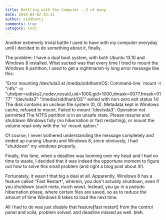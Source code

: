 ```yaml
---
title: Battling with the Computer - 2 of many
date: 2014-04-02 03:11
author: siddhantj
comments: true
category: tech
---
```

Another extremely trivial battle I used to have with my computer everyday until I decided to do something about it, finally.

The problem: I have a dual boot system, with both Ubuntu 13.10 and Windows 8 installed. What sucked was that every time I tried to mount the Windows 8 partition, I used to get a nightmarish-ly long error message like this:

"Error mounting /dev/sda3 at /media/siddhant/OS: Command-line `mount -t "ntfs" -o "uhelper=udisks2,nodev,nosuid,uid=1000,gid=1000,dmask=0077,fmask=0177" "/dev/sda3" "/media/siddhant/OS"' exited with non-zero exit status 14: The disk contains an unclean file system (0, 0).
Metadata kept in Windows cache, refused to mount.
Failed to mount '/dev/sda3': Operation not permitted
The NTFS partition is in an unsafe state. Please resume and shutdown
Windows fully (no hibernation or fast restarting), or mount the volume
read-only with the 'ro' mount option."

Of course, I never bothered understanding the message completely and ended up cursing Ubuntu and Windows 8, since obviously, I had "shutdown" my windows properly.

Finally, this time, when a deadline was looming over my head and I had no time to waste, I decided that it was indeed the opportune moment to figure out how to solve this small problem (and right a blog post about it!).

Fortunately, it wasn't that big a deal at all. Apparently, Windows 8 has a feature called "Fast Restart", wherein, you don't actually shutdown, even if you shutdown (such meta, much wow). Instead, you go in a pseudo hibernation phase, where certain files are saved, so as to reduce the amount of time Windows 8 takes to load the next time.

All I had to do was just disable that feature[fast restart] from the control panel and voila, problem solved.
and deadline missed as well. bleh.
